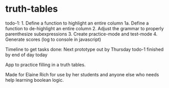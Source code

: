 truth-tables
============

todo-1:
    1. Define a function to highlight an entire column <Tyler>
      1a. Define a function to de-highlight an entire column <Untaken>
    2. Adjust the grammar to properly parenthesize subexpressions <Thomas>
    3. Create practice-mode and test-mode <Thomas>
    4. Generate scores (log to console in javascript) <Untaken>

Timeline to get tasks done:
    Next prototype out by Thursday
    todo-1 finished by end of day today


App to practice filling in a truth tables.

Made for Elaine Rich for use by her students and anyone else who needs help learning boolean logic.
